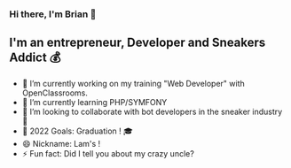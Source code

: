 ### Hi there, I'm Brian 👋

## I'm an entrepreneur, Developer and Sneakers Addict 💰
- 🔭 I’m currently working on my training "Web Developer" with OpenClassrooms.
- 🌱 I’m currently learning PHP/SYMFONY
- 👯 I’m looking to collaborate with bot developers in the sneaker industry 👟
- 🥅 2022 Goals: Graduation ! 🎓
- 😄 Nickname: Lam's !
- ⚡ Fun fact: Did I tell you about my crazy uncle?


 
